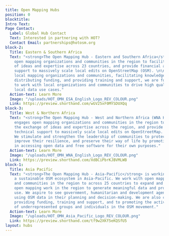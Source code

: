 ```yaml
---
title: Open Mapping Hubs
position: 0
blocktitle: 
Intro Text: 
Page Contact:
  Label: Global Hub Contact
  Text: Interested in partnering with HOT?
  Contact Email: partnerships@hotosm.org
block-2:
  Title: Eastern & Southern Africa
  Text: "<strong>The Open Mapping Hub - Eastern and Southern Africa</strong> engages
    open mapping organizations and communities in the region to facilitate exchange
    of ideas and expertise across 23 countries, and provide financial and technical
    support to massively scale local edits on OpenStreetMap (OSM). \n\nBy prioritizing
    local mapping organizations and communities, facilitating knowledge exchange,
    distributing funding, and providing training and support, we are focusing efforts
    to work with local organizations and communities to drive high quality, ethical,
    local data use cases."
  Action-text: Learn More
  Image: "/uploads/HOT_OMH_ESA_English_Logo_REV_COLOUR.png"
  Link: https://preview.shorthand.com/wGV25xF0MYSDUXQq
block-3:
  Title: West & Northern Africa
  Text: "<strong>The Open Mapping Hub - West and Northern Africa (WNA Hub)</strong>
    engages open mapping organizations and communities in the region to facilitate
    the exchange of ideas and expertise across the region, and provide financial and
    technical support to massively scale local edits on OpenStreetMap. <br /><br />
    We stimulate and strengthen the leadership of communities to protect their livelihoods,
    improve their resilience, and preserve their way of life by promoting social justice
    in accessing open data and free software for their own purposes."
  Action-text: Learn More
  Image: "/uploads/HOT_OMH_WNA_English_Logo_REV_COLOUR.png"
  Link: https://preview.shorthand.com/XdBCiPbrKJBVMLWB
block-1:
  Title: Asia Pacific
  Text: "<strong>The Open Mapping Hub - Asia-Pacific</strong> is working to create
    a sustainable OSM ecosystem in Asia-Pacific. We work with open mapping organizations
    and communities in the region to across 25 countries to expand and deepen the
    open mapping work in the region to generate meaningful data and promote its effective
    use. We aspire to see government, humanitarian and development agencies commonly
    using OSM data in their planning and decision-making. We are also committed to
    providing funding, training and support, and to promoting the active participation
    of underrepresented groups and individuals in the OSM movement."
  Action-text: Learn More
  Image: "/uploads/HOT_OMH_Asia_Pacific_Logo_REV_COLOUR.png"
  Link: https://preview.shorthand.com/tf9w2XKf5eKQSfU5
layout: hubs
---
```


